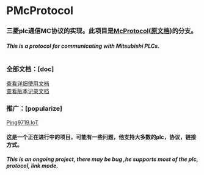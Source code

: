 # PMcProtocol

### 三菱plc通信MC协议的实现。此项目是[McProtocol](https://github.com/SecondShiftEngineer/McProtocol)([原文档](https://www.nuget.org/packages/McProtocol#readme-body-tab))的分支。
##### This is a protocol for communicating with Mitsubishi PLCs. 
#

### 全部文档：[doc]
[查看详细使用文档](PMcProtocol/docs/README.md)   
[查看版本记录文档](PMcProtocol/docs/VERSION.md)   

### 推广：[popularize]
[Ping9719.IoT](https://github.com/ping9719/IoT)
####  这是一个正在进行中的项目，可能有一些问题，他支持大多数的plc，协议，链接方式。
##### This is an ongoing project, there may be bug ,he supports most of the plc, protocol, link mode.

